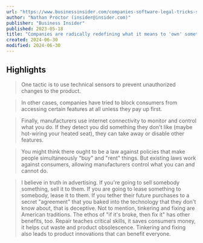 ```yaml
---
url: "https://www.businessinsider.com/companies-software-legal-tricks-subscriptions-customers-money-pay-death-ownership-2023-5"
author: "Nathan Proctor (insider@insider.com)"
publisher: "Business Insider"
published: 2023-05-18
title: "Companies are radically redefining what it means to 'own' something"
created: 2024-06-30
modified: 2024-06-30
---
```


## Highlights

> One tactic is to use technical sensors to prevent unauthorized changes to the product.

> In other cases, companies have tried to block consumers from accessing certain features at all unless they pay up first.

> Finally, manufacturers use internet connectivity to monitor and control what you do. If they detect you did something they don't like (maybe hot-wiring your heated seat), they can take away or disable other features.

> You might think there ought to be a law against policies that make people simultaneously "buy" and "rent" things. But existing laws work against consumers, allowing manufacturers control what you can and cannot do.

> I believe in truth in advertising. If you're going to sell somebody something, sell it to them. If you are going to lease something to somebody, lease it to them. If you tether their future purchases to a secret "agreement" that you baked into the technology that they don't know about, that is deceptive. Not to mention, tinkering and fixing are American traditions. The ethos of "if it's broke, then fix it" has other benefits, too. Repair teaches critical skills, it saves consumers money, it helps cut waste and product obsolescence. Tinkering and fixing also leads to product innovations that can benefit everyone.

